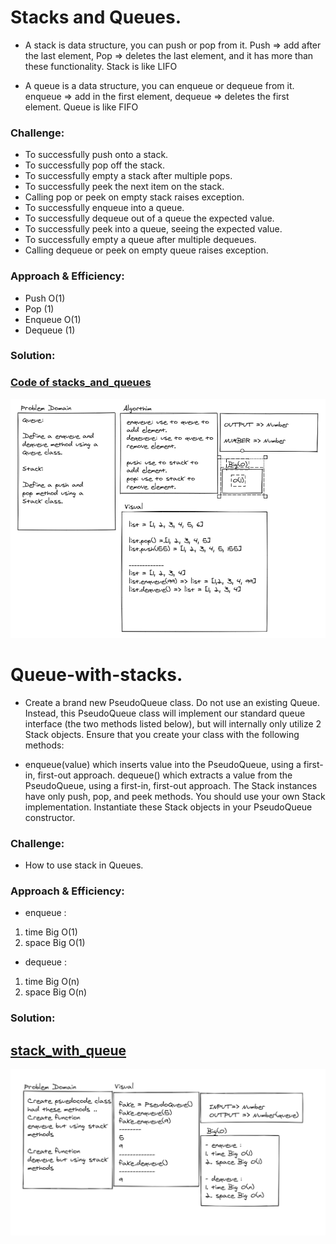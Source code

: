 # Stacks and Queues.

<!-- Short summary or background information -->
- A stack is data structure, you can push or pop from it. Push => add after the last element, Pop => deletes the last element, and it has more than these functionality. Stack is like LIFO

- A queue is a data structure, you can enqueue or dequeue from it. enqueue => add in the first element, dequeue => deletes the first element. Queue is like FIFO

### Challenge:
<!-- Description of the challenge -->
- To successfully push onto a stack.
- To successfully pop off the stack.
- To successfully empty a stack after multiple pops.
- To successfully peek the next item on the stack.
- Calling pop or peek on empty stack raises exception.
- To successfully enqueue into a queue.
- To successfully dequeue out of a queue the expected value.
- To successfully peek into a queue, seeing the expected value.
- To successfully empty a queue after multiple dequeues.
- Calling dequeue or peek on empty queue raises exception.

### Approach & Efficiency:
<!-- What approach did you take? Why? What is the Big O space/time for this approach? -->
- Push O(1)
- Pop (1)
- Enqueue O(1)
- Dequeue (1)

### Solution:
<!-- Embedded whiteboard image -->
### [Code of stacks_and_queues](stacks_and_queues.py)

![stacks_and_queues](stack_queue.PNG)

# Queue-with-stacks.

<!-- Short summary or background information -->
- Create a brand new PseudoQueue class. Do not use an existing Queue. Instead, this PseudoQueue class will implement our standard queue interface (the two methods listed below), but will internally only utilize 2 Stack objects. Ensure that you create your class with the following methods:

- enqueue(value) which inserts value into the PseudoQueue, using a first-in, first-out approach.
dequeue() which extracts a value from the PseudoQueue, using a first-in, first-out approach.
The Stack instances have only push, pop, and peek methods. You should use your own Stack implementation. Instantiate these Stack objects in your PseudoQueue constructor.

### Challenge:
<!-- Description of the challenge -->
- How to use stack in Queues.

### Approach & Efficiency:
<!-- What approach did you take? Why? What is the Big O space/time for this approach? -->
- enqueue :
1. time Big O(1)
2. space Big O(1)

- dequeue :
1. time Big O(n)
2. space Big O(n)

### Solution:
<!-- Embedded whiteboard image -->
## [stack_with_queue](stacks_and_queues.py)

![stack_with_queue](stack_with_queue.PNG)

